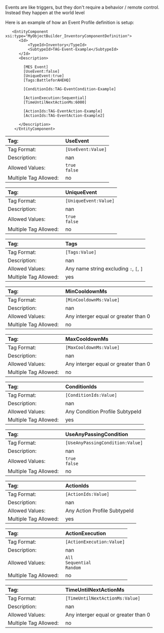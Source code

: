 Events are like triggers, but they don't require a behavior / remote control. Instead they happen at the world level


Here is an example of how an Event Profile definition is setup:

```
   <EntityComponent xsi:type="MyObjectBuilder_InventoryComponentDefinition">
      <Id>
          <TypeId>Inventory</TypeId>
          <SubtypeId>TAG-Event-Example</SubtypeId>
      </Id>
      <Description>

		[MES Event]
		[UseEvent:false]
		[UniqueEvent:true]
		[Tags:BattleforAHEHQ]

		[ConditionIds:TAG-EventCondition-Example]	

		[ActionExecution:Sequential]
		[TimeUntilNextActionMs:6000]

		[ActionIds:TAG-EventAction-Example]
		[ActionIds:TAG-EventAction-Example2]
		
      </Description>
	</EntityComponent>
```


<!--UseEvent  -->
|Tag:&nbsp;&nbsp;&nbsp;&nbsp;&nbsp;&nbsp;&nbsp;&nbsp;&nbsp;&nbsp;&nbsp;&nbsp;&nbsp;&nbsp;&nbsp;&nbsp;&nbsp;&nbsp;&nbsp;&nbsp;&nbsp;&nbsp;&nbsp;&nbsp;&nbsp;&nbsp;&nbsp;&nbsp;&nbsp;&nbsp;&nbsp;|UseEvent|
|:----|:----|
|Tag Format:|`[UseEvent:Value]`|
|Description:|nan|
|Allowed Values:|`true`<br>`false`|
|Multiple Tag Allowed:|no|
<!--UniqueEvent  -->
|Tag:&nbsp;&nbsp;&nbsp;&nbsp;&nbsp;&nbsp;&nbsp;&nbsp;&nbsp;&nbsp;&nbsp;&nbsp;&nbsp;&nbsp;&nbsp;&nbsp;&nbsp;&nbsp;&nbsp;&nbsp;&nbsp;&nbsp;&nbsp;&nbsp;&nbsp;&nbsp;&nbsp;&nbsp;&nbsp;&nbsp;&nbsp;|UniqueEvent|
|:----|:----|
|Tag Format:|`[UniqueEvent:Value]`|
|Description:|nan|
|Allowed Values:|`true`<br>`false`|
|Multiple Tag Allowed:|no|
<!--Tags  -->
|Tag:&nbsp;&nbsp;&nbsp;&nbsp;&nbsp;&nbsp;&nbsp;&nbsp;&nbsp;&nbsp;&nbsp;&nbsp;&nbsp;&nbsp;&nbsp;&nbsp;&nbsp;&nbsp;&nbsp;&nbsp;&nbsp;&nbsp;&nbsp;&nbsp;&nbsp;&nbsp;&nbsp;&nbsp;&nbsp;&nbsp;&nbsp;|Tags|
|:----|:----|
|Tag Format:|`[Tags:Value]`|
|Description:|nan|
|Allowed Values:|Any name string excluding `:`, `[`, `]`|
|Multiple Tag Allowed:|yes|
<!--MinCooldownMs  -->
|Tag:&nbsp;&nbsp;&nbsp;&nbsp;&nbsp;&nbsp;&nbsp;&nbsp;&nbsp;&nbsp;&nbsp;&nbsp;&nbsp;&nbsp;&nbsp;&nbsp;&nbsp;&nbsp;&nbsp;&nbsp;&nbsp;&nbsp;&nbsp;&nbsp;&nbsp;&nbsp;&nbsp;&nbsp;&nbsp;&nbsp;&nbsp;|MinCooldownMs|
|:----|:----|
|Tag Format:|`[MinCooldownMs:Value]`|
|Description:|nan|
|Allowed Values:|Any interger equal or greater than 0|
|Multiple Tag Allowed:|no|
<!--MaxCooldownMs  -->
|Tag:&nbsp;&nbsp;&nbsp;&nbsp;&nbsp;&nbsp;&nbsp;&nbsp;&nbsp;&nbsp;&nbsp;&nbsp;&nbsp;&nbsp;&nbsp;&nbsp;&nbsp;&nbsp;&nbsp;&nbsp;&nbsp;&nbsp;&nbsp;&nbsp;&nbsp;&nbsp;&nbsp;&nbsp;&nbsp;&nbsp;&nbsp;|MaxCooldownMs|
|:----|:----|
|Tag Format:|`[MaxCooldownMs:Value]`|
|Description:|nan|
|Allowed Values:|Any interger equal or greater than 0|
|Multiple Tag Allowed:|no|
<!--ConditionIds  -->
|Tag:&nbsp;&nbsp;&nbsp;&nbsp;&nbsp;&nbsp;&nbsp;&nbsp;&nbsp;&nbsp;&nbsp;&nbsp;&nbsp;&nbsp;&nbsp;&nbsp;&nbsp;&nbsp;&nbsp;&nbsp;&nbsp;&nbsp;&nbsp;&nbsp;&nbsp;&nbsp;&nbsp;&nbsp;&nbsp;&nbsp;&nbsp;|ConditionIds|
|:----|:----|
|Tag Format:|`[ConditionIds:Value]`|
|Description:|nan|
|Allowed Values:|Any Condition Profile SubtypeId|
|Multiple Tag Allowed:|yes|
<!--UseAnyPassingCondition  -->
|Tag:&nbsp;&nbsp;&nbsp;&nbsp;&nbsp;&nbsp;&nbsp;&nbsp;&nbsp;&nbsp;&nbsp;&nbsp;&nbsp;&nbsp;&nbsp;&nbsp;&nbsp;&nbsp;&nbsp;&nbsp;&nbsp;&nbsp;&nbsp;&nbsp;&nbsp;&nbsp;&nbsp;&nbsp;&nbsp;&nbsp;&nbsp;|UseAnyPassingCondition|
|:----|:----|
|Tag Format:|`[UseAnyPassingCondition:Value]`|
|Description:|nan|
|Allowed Values:|`true`<br>`false`|
|Multiple Tag Allowed:|no|
<!--ActionIds  -->
|Tag:&nbsp;&nbsp;&nbsp;&nbsp;&nbsp;&nbsp;&nbsp;&nbsp;&nbsp;&nbsp;&nbsp;&nbsp;&nbsp;&nbsp;&nbsp;&nbsp;&nbsp;&nbsp;&nbsp;&nbsp;&nbsp;&nbsp;&nbsp;&nbsp;&nbsp;&nbsp;&nbsp;&nbsp;&nbsp;&nbsp;&nbsp;|ActionIds|
|:----|:----|
|Tag Format:|`[ActionIds:Value]`|
|Description:|nan|
|Allowed Values:|Any Action Profile SubtypeId|
|Multiple Tag Allowed:|yes|
<!--ActionExecution  -->
|Tag:&nbsp;&nbsp;&nbsp;&nbsp;&nbsp;&nbsp;&nbsp;&nbsp;&nbsp;&nbsp;&nbsp;&nbsp;&nbsp;&nbsp;&nbsp;&nbsp;&nbsp;&nbsp;&nbsp;&nbsp;&nbsp;&nbsp;&nbsp;&nbsp;&nbsp;&nbsp;&nbsp;&nbsp;&nbsp;&nbsp;&nbsp;|ActionExecution|
|:----|:----|
|Tag Format:|`[ActionExecution:Value]`|
|Description:|nan|
|Allowed Values:|`All`<br>`Sequential`<br>`Random`|
|Multiple Tag Allowed:|no|
<!--TimeUntilNextActionMs  -->
|Tag:&nbsp;&nbsp;&nbsp;&nbsp;&nbsp;&nbsp;&nbsp;&nbsp;&nbsp;&nbsp;&nbsp;&nbsp;&nbsp;&nbsp;&nbsp;&nbsp;&nbsp;&nbsp;&nbsp;&nbsp;&nbsp;&nbsp;&nbsp;&nbsp;&nbsp;&nbsp;&nbsp;&nbsp;&nbsp;&nbsp;&nbsp;|TimeUntilNextActionMs|
|:----|:----|
|Tag Format:|`[TimeUntilNextActionMs:Value]`|
|Description:|nan|
|Allowed Values:|Any interger equal or greater than 0|
|Multiple Tag Allowed:|no|